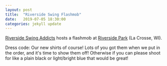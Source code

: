 ```yaml
---
layout: post
title:  "Riverside Swing Flashmob"
date:   2019-07-05 18:30:00
categories: jekyll update
---
```


<div class="entry-content">

  <p><a href="https://www.facebook.com/groups/riversideswingaddicts/">Riverside Swing Addicts</a> hosts a flashmob at <a href="https://www.google.com/maps/@43.8126927,-91.2558599,18z">Riverside Park</a> (La Crosse, WI).</p>
<p>Dress code: 
Our new shirts of course! Lots of you got them when we put in the order, and it's time to show them off!  Otherwise if you can please shoot for like a plain black or light/bright blue that would be great!
</p>
</div>
